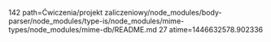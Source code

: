 142 path=Ćwiczenia/projekt zaliczeniowy/node_modules/body-parser/node_modules/type-is/node_modules/mime-types/node_modules/mime-db/README.md
27 atime=1446632578.902336
